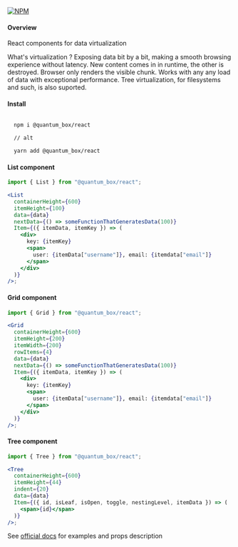 [![NPM](https://shields.io/npm/v/@quantum_box/react.svg?style=flat-square&color=blueviolet)](https://www.npmjs.com/package/@quantum_box/react)

 <h4>Overview</h4>
      <p>React components for data virtualization</p>
      <p>
        What's virtualization ? Exposing data bit by a bit, making a smooth browsing experience without latency. New content comes in in runtime, the other is destroyed. Browser only renders the visible chunk. Works with any any load of data with exceptional performance. Tree virtualization, for filesystems and such, is also suported.</p>
        
        
        
        

  <h4>Install</h4>

```bash

  npm i @quantum_box/react

  // alt

  yarn add @quantum_box/react

```

  <h4>List component</h4>

```jsx
import { List } from "@quantum_box/react";

<List
  containerHeight={600}
  itemHeight={100}
  data={data}
  nextData={() => someFunctionThatGeneratesData(100)}
  Item={({ itemData, itemKey }) => (
    <div>
      key: {itemKey}
      <span>
        user: {itemData["username"]}, email: {itemdata["email"]}
      </span>
    </div>
  )}
/>;
```

  <h4>Grid component</h4>

```jsx
import { Grid } from "@quantum_box/react";

<Grid
  containerHeight={600}
  itemHeight={200}
  itemWidth={200}
  rowItems={4}
  data={data}
  nextData={() => someFunctionThatGeneratesData(100)}
  Item={({ itemData, itemKey }) => (
    <div>
      key: {itemKey}
      <span>
        user: {itemData["username"]}, email: {itemdata["email"]}
      </span>
    </div>
  )}
/>;
```

  <h4>Tree component</h4>

```jsx
import { Tree } from "@quantum_box/react";

<Tree
  containerHeight={600}
  itemHeight={44}
  indent={20}
  data={data}
  Item={({ id, isLeaf, isOpen, toggle, nestingLevel, itemData }) => (
    <span>{id}</span>
  )}
/>;
```

<p>
  See <a href="https://quantum_box.surge.sh/">official docs</a> for
  examples and props description
</p>
